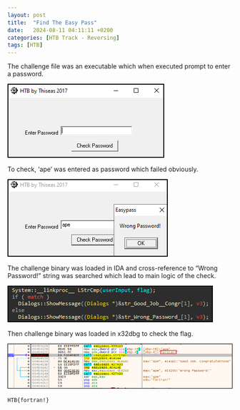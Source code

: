 ```yaml
---
layout:	post
title:  "Find The Easy Pass"
date:   2024-08-11 04:11:11 +0200
categories: [HTB Track - Reversing]
tags: [HTB]
---
```



The challenge file was an executable which when executed prompt to enter a password.

![GUI1](/images/2024-08-11-HTB_Reversing_Find_The_Easy_Pass/1.png)

To check, ‘ape’ was entered as password which failed obviously.

![GUI2](/images/2024-08-11-HTB_Reversing_Find_The_Easy_Pass/2.png)

The challenge binary was loaded in IDA and cross-reference to “Wrong Password!” string was searched which lead to main logic of the check. 

![IDA](/images/2024-08-11-HTB_Reversing_Find_The_Easy_Pass/3.png)

Then challenge binary was loaded in x32dbg to check the flag.

![x32dbg](/images/2024-08-11-HTB_Reversing_Find_The_Easy_Pass/4.png)

```bash
HTB{fortran!}
```
